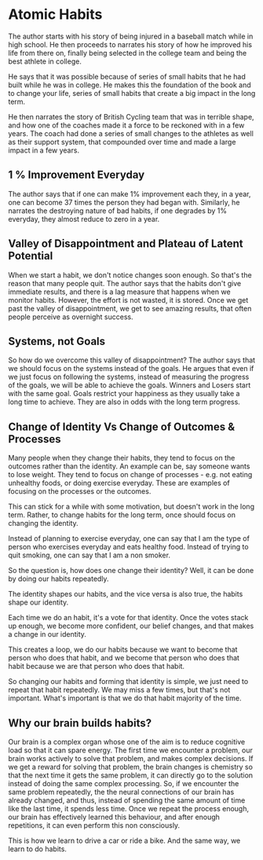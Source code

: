 # Atomic Habits

The author starts with his story of being injured in a baseball match while in high school. He then proceeds to narrates his story of how he improved his life from there on, finally being selected in the college team and being the best athlete in college. 

He says that it was possible because of series of small habits that he had built while he was in college. He makes this the foundation of the book and to change your life, series of small habits that create a big impact in the long term. 

He then narrates the story of British Cycling team that was in terrible shape, and how one of the coaches made it a force to be reckoned with in a few years. The coach had done a series of small changes to the athletes as well as their support system, that compounded over time and made a large impact in a few years. 

## 1 % Improvement Everyday

The author says that if one can make 1% improvement each they, in a year, one can become 37 times the person they had began with. Similarly, he narrates the destroying nature of bad habits, if one degrades by 1% everyday, they almost reduce to zero in a year. 

## Valley of Disappointment and Plateau of Latent Potential 

When we start a habit, we don't notice changes soon enough. So that's the reason that many people quit. The author says that the habits don't give immediate results, and there is a lag measure that happens when we monitor habits. However, the effort is not wasted, it is stored. Once we get past the valley of disappointment, we get to see amazing results, that often people perceive as overnight success. 

## Systems, not Goals

So how do we overcome this valley of disappointment? The author says that we should focus on the systems instead of the goals. He argues that even if we just focus on following the systems, instead of measuring the progress of the goals, we will be able to achieve the goals. Winners and Losers start with the same goal. Goals restrict your happiness as they usually take a long time to achieve. They are also in odds with the long term progress. 

## Change of Identity Vs Change of Outcomes & Processes

Many people when they change their habits, they tend to focus on the outcomes rather than the identity. An example can be, say someone wants to lose weight. They tend to focus on change of processes - e.g. not eating unhealthy foods, or doing exercise everyday. These are examples of focusing on the processes or the outcomes. 

This can stick for a while with some motivation, but doesn't work in the long term. Rather, to change habits for the long term, once should focus on changing the identity. 

Instead of planning to exercise everyday, one can say that I am the type of person who exercises everyday and eats healthy food. Instead of trying to quit smoking, one can say that I am a non smoker. 

So the question is, how does one change their identity? Well, it can be done by doing our habits repeatedly. 

The identity shapes our habits, and the vice versa is also true, the habits shape our identity. 

Each time we do an habit, it's a vote for that identity. Once the votes stack up enough, we become more confident, our belief changes, and that makes a change in our identity. 

This creates a loop, we do our habits because we want to become that person who does that habit, and we become that person who does that habit because we are that person who does that habit. 

So changing our habits and forming that identity is simple, we just need to repeat that habit repeatedly. We may miss a few times, but that's not important. What's important is that we do that habit majority of the time. 

## Why our brain builds habits?

Our brain is a complex organ whose one of the aim is to reduce cognitive load so that it can spare energy. The first time we encounter a problem, our brain works actively to solve that problem, and makes complex decisions. If we get a reward for solving that problem, the brain changes is chemistry so that the next time it gets the same problem, it can directly go to the solution instead of doing the same complex processing. So, if we encounter the same problem repeatedly, the the neural connections of our brain has already changed, and thus, instead of spending the same amount of time like the last time, it spends less time. Once we repeat the process enough, our brain has effectively learned this behaviour, and after enough repetitions, it can even perform this non consciously. 

This is how we learn to drive a car or ride a bike. And the same way, we learn to do habits. 